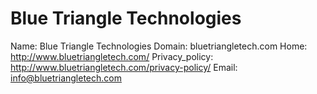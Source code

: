 
# Blue Triangle Technologies

Name: Blue Triangle Technologies
Domain: bluetriangletech.com
Home: http://www.bluetriangletech.com/
Privacy_policy: http://www.bluetriangletech.com/privacy-policy/
Email: info@bluetriangletech.com
